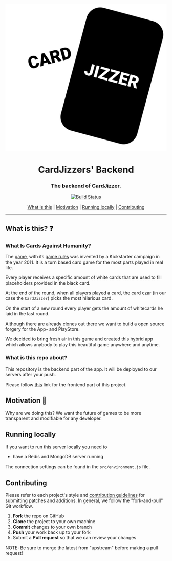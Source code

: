 <div align="center">
    <img src="./res/logo.svg">
    <h1>CardJizzers' Backend</h1>
    <h3>The backend of CardJizzer.</h3>
</div>

<div align="center">
    
[![Build Status](https://travis-ci.com/CardJizzerApp/CardJizzerBackend.svg?branch=master)](https://travis-ci.com/CardJizzerApp/CardJizzerBackend)

</div>

<div align="center">

[What is this](#what-is-this?-:question:) | 
[Motivation](#motivation-:100:) | 
[Running locally](#running-locally) | 
[Contributing](#contributing)

</div>
<hr/>

## What is this? :question:
### What Is Cards Against Humanity?
The [game][cards-against-humanity], with its [game rules][game-rules] was invented by a Kickstarter campaign in the year 2011.
It is a turn based card game for the most parts played in real life.

Every player receives a specific amount of white cards that are used to fill placeholders provided in the black card.

At the end of the round, when all players played a card, the card czar (in our case the `CardJizzer`) picks the most hilarious card.

On the start of a new round every player gets the amount of whitecards he laid in the last round.

Although there are already clones out there we want to build a open source forgery for the App- and PlayStore. 

We decided to bring fresh air in this game and created this hybrid app which allows anybody to play
this beautiful game anywhere and anytime.

### What is this repo about?
This repository is the backend part of the app. It will be deployed to our servers after your push.

Please follow [this][frontend] link for the frontend part of this project.

## Motivation :100:
Why are we doing this? We want the future of games to be more transparent and modifiable for any developer.

## Running locally
If you want to run this server locally you need to
- have a Redis and MongoDB server running

The connection settings can be found in the `src/environment.js` file.

## Contributing
Please refer to each project's style and [contribution guidelines](CONTRIBUTING.md) for submitting patches and additions. In general, we follow the "fork-and-pull" Git workflow.
 1. **Fork** the repo on GitHub
 2. **Clone** the project to your own machine
 3. **Commit** changes to your own branch
 4. **Push** your work back up to your fork
 5. Submit a **Pull request** so that we can review your changes

NOTE: Be sure to merge the latest from "upstream" before making a pull request!


[cards-against-humanity]: https://cardsagainsthumanity.com/
[game-rules]: http://s3.amazonaws.com/cah/CAH_Rules.pdf
[frontend]: https://github.com/CardJizzerApp/CardJizzerFrontend